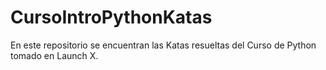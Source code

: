 # CursoIntroPythonKatas
En este repositorio se encuentran las Katas resueltas del Curso de Python tomado en Launch X.
